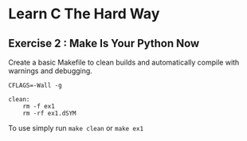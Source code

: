 # Learn C The Hard Way

## Exercise 2 : Make Is Your Python Now

Create a basic Makefile to clean builds and automatically compile
with warnings and debugging.

```
CFLAGS=-Wall -g

clean:
	rm -f ex1
	rm -rf ex1.dSYM
```

To use simply run `make clean` or `make ex1`
